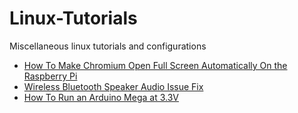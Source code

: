 # Linux-Tutorials
Miscellaneous linux tutorials and configurations 
- [How To Make Chromium Open Full Screen Automatically On the Raspberry Pi](Automatically-FullScreen-Chromium-RaspberryPi.md)
- [Wireless Bluetooth Speaker Audio Issue Fix](Linux-BT-Speaker-Fix.md)
- [How To Run an Arduino Mega at 3.3V](Arduino-Mega-Bootloader.md)
